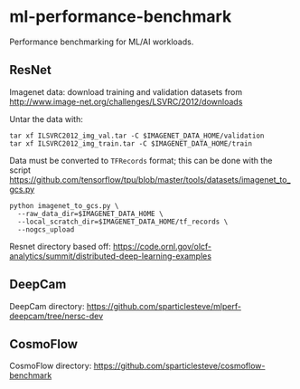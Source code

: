 # ml-performance-benchmark
Performance benchmarking for ML/AI workloads.

## ResNet
Imagenet data: download training and validation datasets from http://www.image-net.org/challenges/LSVRC/2012/downloads

Untar the data with:
```
tar xf ILSVRC2012_img_val.tar -C $IMAGENET_DATA_HOME/validation
tar xf ILSVRC2012_img_train.tar -C $IMAGENET_DATA_HOME/train
```

Data must be converted to `TFRecords` format; this can be done with the script https://github.com/tensorflow/tpu/blob/master/tools/datasets/imagenet_to_gcs.py
```
python imagenet_to_gcs.py \
  --raw_data_dir=$IMAGENET_DATA_HOME \
  --local_scratch_dir=$IMAGENET_DATA_HOME/tf_records \
  --nogcs_upload
```

Resnet directory based off: https://code.ornl.gov/olcf-analytics/summit/distributed-deep-learning-examples


## DeepCam

DeepCam directory: https://github.com/sparticlesteve/mlperf-deepcam/tree/nersc-dev

## CosmoFlow
    
CosmoFlow directory: https://github.com/sparticlesteve/cosmoflow-benchmark
